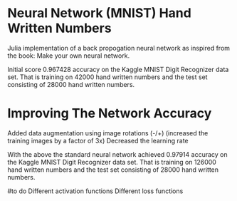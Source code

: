 # Neural Network (MNIST) Hand Written Numbers

Julia implementation of a back propogation neural network as inspired from the book: Make your own neural network. 

Initial score 0.967428 accuracy on the Kaggle MNIST Digit Recognizer data set. That is training on 
42000 hand written numbers and the test set consisting of 28000 hand written numbers. 

# Improving The Network Accuracy 
Added data augmentation using image rotations (-/+) (increased the training images by a factor of 3x)
Decreased the learning rate 

With the above the standard neural network achieved 0.97914 accuracy on the Kaggle MNIST Digit Recognizer data set. That is training on 
126000 hand written numbers and the test set consisting of 28000 hand written numbers. 

#to do 
Different activation functions 
Different loss functions 
